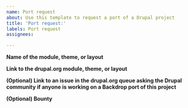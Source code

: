 ```yaml
---
name: Port request
about: Use this template to request a port of a Drupal project
title: 'Port request:'
labels: Port request
assignees:

---
```


**Name of the module, theme, or layout**
<!-- example: Forum Access -->

**Link to the drupal.org module, theme, or layout**
<!-- example: https://www.drupal.org/project/forum_access/issues/3070491 -->

**(Optional) Link to an issue in the drupal.org queue asking the Drupal community if anyone is working on a Backdrop port of this project**
<!-- example: https://github.com/jenlampton/forum_access -->

**(Optional) Bounty**
<!-- If you have some budget to fund this project, even if it may not reflect
  the value of the work to be done, please note it here. It is very possible
  someone will be interested in doing the work. -->
